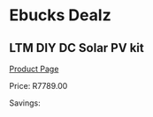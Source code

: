 
# Ebucks Dealz
## LTM DIY DC Solar PV kit
[Product Page](https://www.ebucks.com/web/shop/productSelected.do?prodId=474626367&catId=994900921)

Price: R7789.00

Savings: 


	